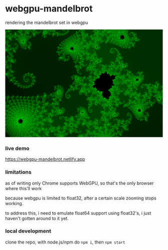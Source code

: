 # webgpu-mandelbrot

rendering the mandelbrot set in webgpu

![](./screenshot.png)

### live demo

https://webgpu-mandelbrot.netlify.app

### limitations

as of writing only Chrome supports WebGPU, so that's the only browser where this'll work

because webgpu is limited to float32, after a certain scale zooming stops working.

to address this, i need to emulate float64 support using float32's, i just haven't gotten around to it yet.

### local development

clone the repo, with node.js/npm do `npm i`, then `npm start`
